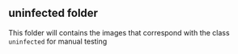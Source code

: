 ## uninfected folder

This folder will contains the images that correspond with the class `uninfected` for manual testing